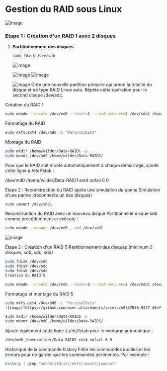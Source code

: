 # Gestion du RAID sous Linux
![image](https://github.com/user-attachments/assets/09cd970c-1901-4631-a1b8-b0fe9c173535)

### Étape 1 : Création d'un RAID 1 avec 2 disques
1. **Partitionnement des disques**
   ```bash
   sudo fdisk /dev/sdb
   ```
   ![image](https://github.com/user-attachments/assets/717a0c48-8367-4aab-9824-c68d5e197246)

   ![image](https://github.com/user-attachments/assets/6a14e981-0a2b-45cb-beb5-3e2e1334e7c4)
   ![image](https://github.com/user-attachments/assets/c438bf54-0ef2-4a5f-b622-9c82951a3957)

   ![image](https://github.com/user-attachments/assets/b7b78399-41da-4798-9a4b-eac5df5cbe64)
Crée une nouvelle partition primaire qui prend la totalité du disque et de type RAID Linux auto. Répète cette opération pour le second disque /dev/sdc.

Création du RAID 1

 ```bash
sudo mdadm --create /dev/md0 --level=1 --raid-devices=2 /dev/sdb1 /dev/sdc1
 ```

Formatage du RAID

```bash
sudo mkfs.ext4 /dev/md0 -L "PersonalData"
 ```
Montage du RAID

```bash
sudo mkdir /home/wilder/Data-RAID1 -p
sudo mount /dev/md0 /home/wilder/Data-RAID1/
 ```

Pour que le RAID soit monté automatiquement à chaque démarrage, ajoute cette ligne à /etc/fstab :

/dev/md0 /home/wilder/Data-RAID1 ext4 nofail 0 0

Étape 2 : Reconstruction du RAID après une simulation de panne
Simulation d'une panne (déconnecte un des disques)

```bash
sudo umount /dev/sdb1
 ```

Reconstruction du RAID avec un nouveau disque Partitionne le disque sdd comme précédemment et exécute :
```bash
sudo mdadm --manage /dev/md0 --add /dev/sdd1
 ```

![image](https://github.com/user-attachments/assets/fa7bcc44-92fb-4ac6-9b7b-d2eed737cb55)

Étape 3 : Création d'un RAID 5
Partitionnement des disques (minimum 3 disques, sdb, sdc, sdd)

```bash
sudo fdisk /dev/sdb
sudo fdisk /dev/sdc
sudo fdisk /dev/sdd
Création du RAID 5
 ```
```bash
sudo mdadm --create /dev/md0 --level=5 --raid-devices=3 /dev/sdb1 /dev/sdc1 /dev/sdd1
 ```
Formatage et montage du RAID 5
```bash
sudo mkfs.ext4 /dev/md0 -L "PersonalData"
![image](https://github.com/user-attachments/assets/e0737838-9377-46e7-93c4-c8ee3ab7f257)

sudo mkdir /home/wilder/Data-RAID5 -p
sudo mount /dev/md0 /home/wilder/Data-RAID5/
 ```
Ajoute également cette ligne à /etc/fstab pour le montage automatique :
```bash
/dev/md0 /home/wilder/Data-RAID5 ext4 nofail 0 0
 ```
Historique de la commande history
Filtre les commandes inutiles et les erreurs pour ne garder que les commandes pertinentes. Par exemple :

```bash
history | grep "mdadm\|fdisk\|mkfs\|mount\|umount"
 ```
